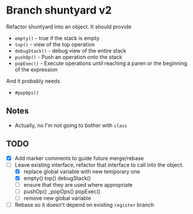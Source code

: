 # Branch shuntyard v2

Refactor shuntyard into an object. It should provide

- `empty()` - true if the stack is empty
- `top()` - view of the top operation
- `debugStack()` - debug view of the entire stack
- `pushOp()` - Push an operation onto the stack
- `popExec()` - Execute operations until reaching a paren or the beginning of the expression

And it probably needs

- `#popOps()`

## Notes

- Actually, no I'm not going to bother with `class`

## TODO

-  [X]  Add marker comments to guide future merge/rebase
-  [ ]  Leave existing interface, refactor that interface to call into the object.
    -  [X]  replace global variable with new temporary one
    -  [X]  empty() top() debugStack()
    -  [ ]  ensure that they are used where appropriate
    -  [ ]  pushOp() _popOps() popExec()
    -  [ ]  remove new global variable
-  [ ]  Rebase so it doesn't depend on existing `register` branch 